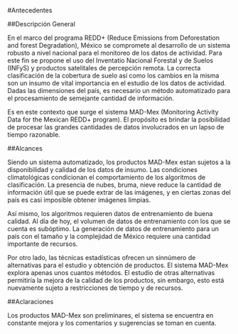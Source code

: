 #Antecedentes

##Descripción General

En el marco del programa REDD+ (Reduce Emissions from Deforestation and forest Degradation), México se compromete al desarrollo de un sistema robusto a nivel nacional para el monitoreo de los datos de actividad. Para este fin se propone el uso del Inventatio Nacional Forestal y de Suelos (INFyS) y productos satelitales de percepción remota. La correcta clasificación de la cobertura de suelo así como los cambios en la misma son un insumo de vital importancia en el estudio de los datos de actividad. Dadas las dimensiones del país, es necesario un método automatizado para el procesamiento de semejante cantidad de información.

Es en este contexto que surge el sistema MAD-Mex (Monitoring Activity Data for the Mexican REDD+ program). El propósito es brindar la posibilidad de procesar las grandes cantidades de datos involucrados en un lapso de tiempo razonable.

##Alcances

Siendo un sistema automatizado, los productos MAD-Mex estan sujetos a la disponibilidad y calidad de los datos de insumo. Las condiciones climatológicas condicionan el comportamiento de los algoritmos de clasificación. La presencia de nubes, bruma, nieve reduce la cantidad de información útil que se puede extrar de las imágenes, y en ciertas zonas del país es casi imposible obtener imágenes limpias.

Así mismo, los algoritmos requieren datos de entrenamiento de buena calidad. Al día de hoy, el volumen de datos de entrenamiento con los que se cuenta es subóptimo. La generación de datos de entrenamiento para un país con el tamaño y la complejidad de México requiere una cantidad importante de recursos.

Por otro lado, las técnicas estadísticas ofrecen un sinnúmero de alternativas para el estudio y obtención de productos. El sistema MAD-Mex explora apenas unos cuantos métodos. El estudio de otras alternativas permitiría la mejora de la calidad de los productos, sin embargo, esto está nuevamente sujeto a restricciones de tiempo y de recursos.

##Aclaraciones

Los productos MAD-Mex son preliminares, el sistema se encuentra en constante mejora y los comentarios y sugerencias se toman en cuenta. 